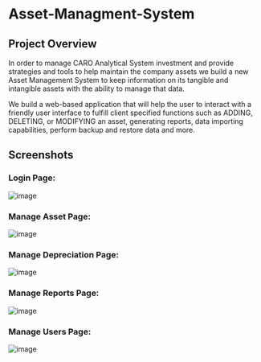 # Asset-Managment-System

## Project Overview
In order to manage CARO Analytical System investment and provide strategies and tools to help maintain the company assets we build a new 
Asset Management System to keep information on its tangible and intangible assets with the ability to manage that data. 

We build a web-based application that will help the user to interact with a friendly user interface to fulfill client specified functions 
such as ADDING, DELETING, or MODIFYING an asset, generating reports, data importing capabilities, perform backup and restore data and more. 

## Screenshots
### Login Page: 
![image](https://user-images.githubusercontent.com/59993476/209917113-69d2494b-2ef0-43ea-a615-f3b1d3964119.png)

### Manage Asset Page:
![image](https://user-images.githubusercontent.com/59993476/209918235-33ac1a31-60a4-4c5d-9379-8d1235a03bb9.png)

### Manage Depreciation Page:
![image](https://user-images.githubusercontent.com/59993476/209918289-a0d961d3-6111-49f8-98c5-2396b0ff83b5.png)

### Manage Reports Page:
![image](https://user-images.githubusercontent.com/59993476/209918143-dec45aae-c2f4-4977-99b0-c6e197d9bcaf.png)

### Manage Users Page:
![image](https://user-images.githubusercontent.com/59993476/209917956-4a1aae2e-ac9c-4378-a393-e5ea198bfd0e.png)
